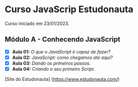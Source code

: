 # Curso JavaScrip Estudonauta

Curso iniciado em 23/01/2023.
## Módulo A - Conhecendo JavaScript
- [x] **Aula 01:** _O que o JavaScript é capaz de fazer?_
- [x] **Aula 02:** _JavaScript: como chegamos até aqui?_
- [x] **Aula 03:** _Dando os primeiros passos._
- [x] **Aula 04:** _Criando o seu primeiro Script._ 

[Site do Estudonauta] (https://www.estudonauta.com/)